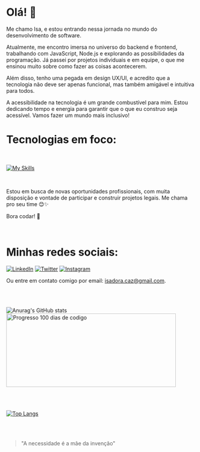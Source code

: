 # Olá! 👋

Me chamo Isa, e estou entrando nessa jornada no mundo do desenvolvimento de software. 

Atualmente, me encontro imersa no universo do backend e frontend, trabalhando com JavaScript, Node.js e explorando as possibilidades da programação. Já passei por projetos individuais e em equipe, o que me ensinou muito sobre como fazer as coisas acontecerem.

Além disso, tenho uma pegada em design UX/UI, e acredito que a tecnologia não deve ser apenas funcional, mas também amigável e intuitiva para todos.

A acessibilidade na tecnologia é um grande combustível para mim. Estou dedicando tempo e energia para garantir que o que eu construo seja acessível. Vamos fazer um mundo mais inclusivo!

# Tecnologias em foco:

<br>

[![My Skills](https://skills.thijs.gg/icons?i=nodejs,php,postgres,mysql,vscode,github,gitlab,postman,git,html,css&theme=dark)](https://skills.thijs.gg)

<br>

Estou em busca de novas oportunidades profissionais, com muita disposição e vontade de participar e construir projetos legais. Me chama pro seu time 😊✨

Bora codar! 🚀

<br>

# Minhas redes sociais:

[![LinkedIn](https://skills.thijs.gg/icons?i=linkedin&theme=dark)](https://www.linkedin.com/in/isadoracaz/) [![Twitter](https://skills.thijs.gg/icons?i=twitter&theme=dark)](https://twitter.com/cazfactory) [![Instagram](https://skills.thijs.gg/icons?i=instagram&theme=dark)](https://instagram.com/isa.tempestade/
)

Ou entre em contato comigo por email: <a href = "isadora.caz@gmail.com" >isadora.caz@gmail.com<a/>.

<br>
<br>

![Anurag's GitHub stats](https://github-readme-stats.vercel.app/api?username=IammCaz&show_icons=true&theme=tokyonight) 
 <a href="https://100-dias-de-codigo-github-readme.vercel.app/?username=cazfactory">
  <img src="https://100-dias-de-codigo-github-readme.vercel.app/?username=cazfactory" width="450" height="195" alt="Progresso 100 dias de codigo">
</div>

<br>
<br>

[![Top Langs](https://github-readme-stats.vercel.app/api/top-langs/?username=IammCaz&show_icons=true&theme=tokyonight)](https://github.com/IammCaz)

<br>
<br>

 > "A necessidade é a mãe da invenção"



